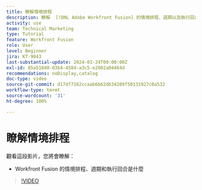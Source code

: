 ```yaml
---
title: 瞭解情境排程
description: 瞭解  [!DNL Adobe Workfront Fusion] 的情境排程、週期以及執行回合。
activity: use
team: Technical Marketing
type: Tutorial
feature: Workfront Fusion
role: User
level: Beginner
jira: KT-9043
last-substantial-update: 2024-01-24T00:00:00Z
exl-id: 85a51840-03b4-4584-a3c5-e2002a04464d
recommendations: noDisplay,catalog
doc-type: video
source-git-commit: d17df7162ccaab6b62db34209f50131927c0a532
workflow-type: tm+mt
source-wordcount: '31'
ht-degree: 100%

---
```


# 瞭解情境排程

觀看這段影片，您將會瞭解：

* Workfront Fusion 的情境排程、週期和執行回合是什麼

>[!VIDEO](https://video.tv.adobe.com/v/335284/?quality=12&learn=on&enablevpops)
